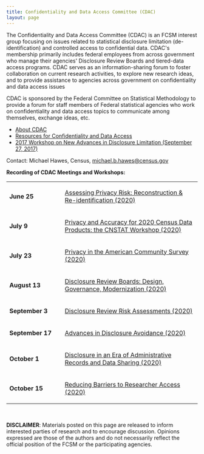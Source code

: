 ```yaml
---
title: Confidentiality and Data Access Committee (CDAC)
layout: page
---
```

<p>The Confidentiality and Data Access Committee (CDAC) is an FCSM interest group focusing on issues related to statistical disclosure limitation (de-identification) and controlled access to confidential data. CDAC's membership primarily includes federal employees from across government who manage their agencies' Disclosure Review Boards and tiered-data access programs. CDAC serves as an information-sharing forum to foster collaboration on current research activities, to explore new research ideas, and to provide assistance to agencies across government on confidentiality and data access issues</p>
<p>CDAC is sponsored by the Federal Committee on Statistical Methodology to provide a forum for staff members of Federal statistical agencies who work on confidentiality and data access topics to communicate among themselves, exchange ideas, etc.</p>
<ul>
  <li><a href="about_cdac.html">About CDAC</a></li>
  <li><a href="cdac_resources.html">Resources for Confidentiality and Data Access</a></li>
  <li><a href="../resources/2017_workshop.html">2017 Workshop on New Advances in Disclosure Limitation (September 27, 2017)</a></li>
</ul>

<p>Contact: Michael Hawes, Census, <a href="mailto:">michael.b.hawes@census.gov</a> </p>


<p><strong>Recording of CDAC Meetings and Workshops:</strong></p>
  <table border="0" cellpadding="0" cellspacing="0" style="width:100.0%;" width="100%">
  	<tbody>
  		<tr>
  			<td style="width:130px;">
  			<p><strong>June 25</strong></p>
  			</td>
  			<td>
  			<p><a href="https://www.youtube.com/watch?v=F62b3H_Pd2k&ab_channel=COPAFSemail" target="_blank">Assessing Privacy Risk: Reconstruction &amp; Re-identification (2020)</a></p>
  			</td>
  		</tr>
  		<tr>
  			<td>
  			<p><strong>July 9</strong></p>
  			</td>
  			<td>
  			<p><a href="https://www.youtube.com/watch?v=6lT3Cxmw7RI&ab_channel=COPAFSemail" target="_blank">Privacy and Accuracy for 2020 Census Data Products: the CNSTAT Workshop (2020)</a></p>
  			</td>
  		</tr>
  		<tr>
  			<td>
  			<p><strong>July 23</strong></p>
  			</td>
  			<td>
  			<p><a href="https://www.youtube.com/watch?v=6d75SfMyIKM&ab_channel=COPAFSemail" target="_blank">Privacy in the American Community Survey (2020)</a></p>
  			</td>
  		</tr>
  		<tr>
  			<td>
  			<p><strong>August 13</strong></p>
  			</td>
  			<td>
  			<p><a href="https://www.youtube.com/watch?v=8vue0A6aJqI&ab_channel=COPAFSemail" target="_blank">Disclosure Review Boards: Design, Governance, Modernization (2020)</a></p>
  			</td (2020)>
  		</tr>
  		<tr>
  			<td>
  			<p><strong>September 3</strong></p>
  			</td>
  			<td>
  			<p><a href="https://www.youtube.com/watch?v=Z98gYewf2IA&ab_channel=COPAFSemail" target="_blank">Disclosure Review Risk Assessments (2020)</a></p>
  			</td>
  		</tr>
  		<tr>
  			<td>
  			<p><strong>September 17</strong></p>
  			</td>
  			<td>
  			<p><a href="https://www.youtube.com/watch?v=doFXf1qZduE&ab_channel=COPAFSemail" target="_blank">Advances in Disclosure Avoidance (2020)</a></p>
  			</td>
  		</tr>
  		<tr>
  			<td>
  			<p><strong>October 1</strong></p>
  			</td>
  			<td>
  			<p><a href="https://www.youtube.com/watch?v=lR7sNobhm48&ab_channel=COPAFSemail" target="_blank">Disclosure in an Era of Administrative Records and Data Sharing (2020)</a></p>
  			</td>
  		</tr>
  		<tr>
  			<td>
  			<p><strong>October 15</strong></p>
  			</td>
  			<td>
  			<p><a href="https://www.youtube.com/watch?v=xS8rNtmVVQA&ab_channel=COPAFSemail" target="_blank">Reducing Barriers to Researcher Access (2020)</a></p>
  			</td>
  		</tr>
  	</tbody>
  </table>

<br>

<p><b>DISCLAIMER</b>: Materials posted on this page are released to inform interested parties of research and to encourage discussion. Opinions expressed are those of the authors and do not necessarily reflect the official position of the FCSM or the participating agencies.</p>
